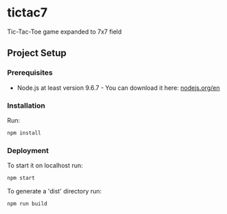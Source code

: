 # tictac7

Tic-Tac-Toe game expanded to 7x7 field

## Project Setup

### Prerequisites

- Node.js at least version 9.6.7 - You can download it here: [nodejs.org/en](https://nodejs.org/en)

### Installation

Run:

```bash
npm install
```

### Deployment

To start it on localhost run:

```bash
npm start
```

To generate a 'dist' directory run:

```bash
npm run build
```
